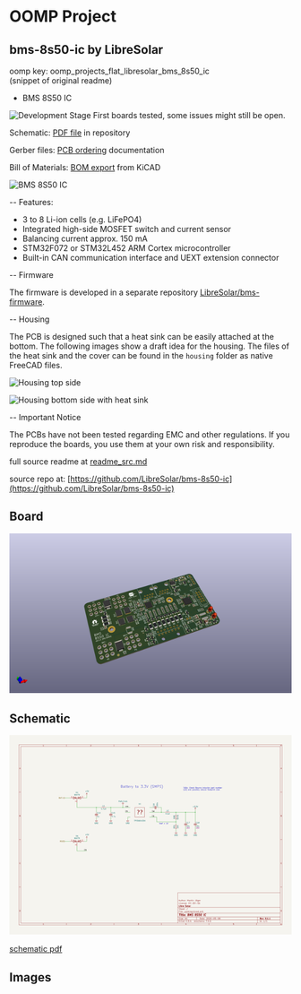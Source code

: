 # OOMP Project  
## bms-8s50-ic  by LibreSolar  
  
oomp key: oomp_projects_flat_libresolar_bms_8s50_ic  
(snippet of original readme)  
  
- BMS 8S50 IC  
  
![Development Stage](https://img.shields.io/badge/development%20stage-beta-orange.svg) First boards tested, some issues might still be open.  
  
Schematic: [PDF file](bms-8s50-ic.pdf) in repository  
  
Gerber files: [PCB ordering](http://libre.solar/docs/pcb_ordering) documentation  
  
Bill of Materials: [BOM export](http://libre.solar/docs/bom) from KiCAD  
  
![BMS 8S50 IC](bms-8s50-ic.jpg)  
  
-- Features:  
  
- 3 to 8 Li-ion cells (e.g. LiFePO4)  
- Integrated high-side MOSFET switch and current sensor  
- Balancing current approx. 150 mA  
- STM32F072 or STM32L452 ARM Cortex microcontroller  
- Built-in CAN communication interface and UEXT extension connector  
  
-- Firmware  
  
The firmware is developed in a separate repository [LibreSolar/bms-firmware](https://github.com/LibreSolar/bms-firmware).  
  
-- Housing  
  
The PCB is designed such that a heat sink can be easily attached at the bottom. The following images show a draft idea for the housing. The files of the heat sink and the cover can be found in the `housing` folder as native FreeCAD files.  
  
![Housing top side](housing/top.png)  
  
![Housing bottom side with heat sink](housing/bottom.png)  
  
-- Important Notice  
  
The PCBs have not been tested regarding EMC and other regulations. If you reproduce the boards, you use them at your own risk and responsibility.  
  
  full source readme at [readme_src.md](readme_src.md)  
  
source repo at: [https://github.com/LibreSolar/bms-8s50-ic](https://github.com/LibreSolar/bms-8s50-ic)  
## Board  
  
[![working_3d.png](working_3d_600.png)](working_3d.png)  
## Schematic  
  
[![working_schematic.png](working_schematic_600.png)](working_schematic.png)  
  
[schematic pdf](working_schematic.pdf)  
## Images  
